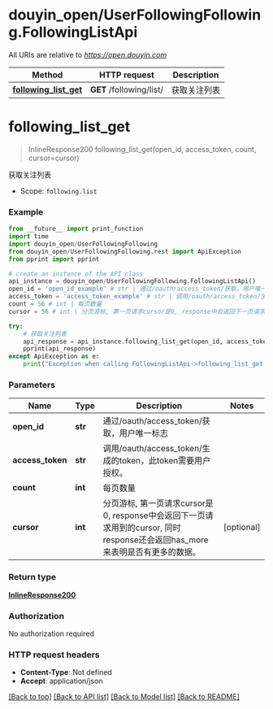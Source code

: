 # douyin_open/UserFollowingFollowing.FollowingListApi

All URIs are relative to *https://open.douyin.com*

Method | HTTP request | Description
------------- | ------------- | -------------
[**following_list_get**](FollowingListApi.md#following_list_get) | **GET** /following/list/ | 获取关注列表

# **following_list_get**
> InlineResponse200 following_list_get(open_id, access_token, count, cursor=cursor)

获取关注列表

* Scope: `following.list` 

### Example
```python
from __future__ import print_function
import time
import douyin_open/UserFollowingFollowing
from douyin_open/UserFollowingFollowing.rest import ApiException
from pprint import pprint

# create an instance of the API class
api_instance = douyin_open/UserFollowingFollowing.FollowingListApi()
open_id = 'open_id_example' # str | 通过/oauth/access_token/获取，用户唯一标志
access_token = 'access_token_example' # str | 调用/oauth/access_token/生成的token，此token需要用户授权。
count = 56 # int | 每页数量
cursor = 56 # int | 分页游标, 第一页请求cursor是0, response中会返回下一页请求用到的cursor, 同时response还会返回has_more来表明是否有更多的数据。 (optional)

try:
    # 获取关注列表
    api_response = api_instance.following_list_get(open_id, access_token, count, cursor=cursor)
    pprint(api_response)
except ApiException as e:
    print("Exception when calling FollowingListApi->following_list_get: %s\n" % e)
```

### Parameters

Name | Type | Description  | Notes
------------- | ------------- | ------------- | -------------
 **open_id** | **str**| 通过/oauth/access_token/获取，用户唯一标志 | 
 **access_token** | **str**| 调用/oauth/access_token/生成的token，此token需要用户授权。 | 
 **count** | **int**| 每页数量 | 
 **cursor** | **int**| 分页游标, 第一页请求cursor是0, response中会返回下一页请求用到的cursor, 同时response还会返回has_more来表明是否有更多的数据。 | [optional] 

### Return type

[**InlineResponse200**](InlineResponse200.md)

### Authorization

No authorization required

### HTTP request headers

 - **Content-Type**: Not defined
 - **Accept**: application/json

[[Back to top]](#) [[Back to API list]](../README.md#documentation-for-api-endpoints) [[Back to Model list]](../README.md#documentation-for-models) [[Back to README]](../README.md)

